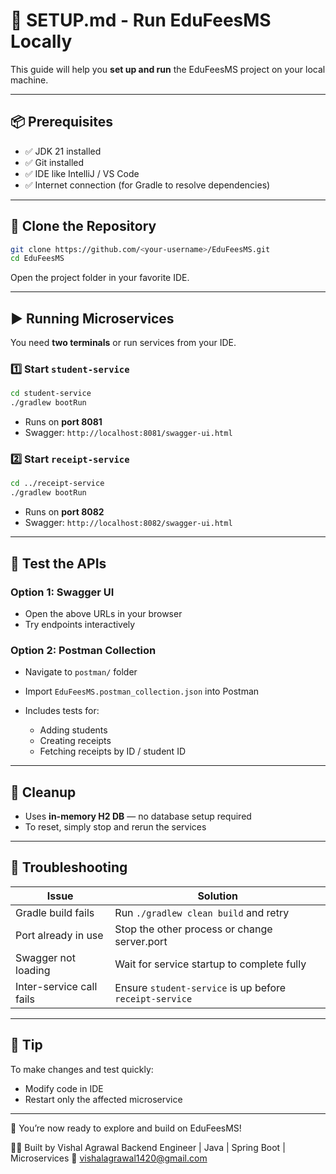 # 🧰 SETUP.md - Run EduFeesMS Locally

This guide will help you **set up and run** the EduFeesMS project on your local machine.

---

## 📦 Prerequisites

* ✅ JDK 21 installed
* ✅ Git installed
* ✅ IDE like IntelliJ / VS Code
* ✅ Internet connection (for Gradle to resolve dependencies)

---

## 📁 Clone the Repository

```bash
git clone https://github.com/<your-username>/EduFeesMS.git
cd EduFeesMS
```

Open the project folder in your favorite IDE.

---

## ▶️ Running Microservices

You need **two terminals** or run services from your IDE.

### 1️⃣ Start `student-service`

```bash
cd student-service
./gradlew bootRun
```

* Runs on **port 8081**
* Swagger: `http://localhost:8081/swagger-ui.html`

### 2️⃣ Start `receipt-service`

```bash
cd ../receipt-service
./gradlew bootRun
```

* Runs on **port 8082**
* Swagger: `http://localhost:8082/swagger-ui.html`

---

## 🦪 Test the APIs

### Option 1: Swagger UI

* Open the above URLs in your browser
* Try endpoints interactively

### Option 2: Postman Collection

* Navigate to `postman/` folder
* Import `EduFeesMS.postman_collection.json` into Postman
* Includes tests for:

  * Adding students
  * Creating receipts
  * Fetching receipts by ID / student ID

---

## 🧼 Cleanup

* Uses **in-memory H2 DB** — no database setup required
* To reset, simply stop and rerun the services

---

## 💬 Troubleshooting

| Issue                    | Solution                                                |
| ------------------------ | ------------------------------------------------------- |
| Gradle build fails       | Run `./gradlew clean build` and retry                   |
| Port already in use      | Stop the other process or change server.port            |
| Swagger not loading      | Wait for service startup to complete fully              |
| Inter-service call fails | Ensure `student-service` is up before `receipt-service` |

---

## 🧠 Tip

To make changes and test quickly:

* Modify code in IDE
* Restart only the affected microservice

---

👏 You’re now ready to explore and build on EduFeesMS!

👨‍💼 Built by
Vishal Agrawal
Backend Engineer | Java | Spring Boot | Microservices
📧 [vishalagrawal1420@gmail.com](mailto:vishalagrawal1420@gmail.com)
